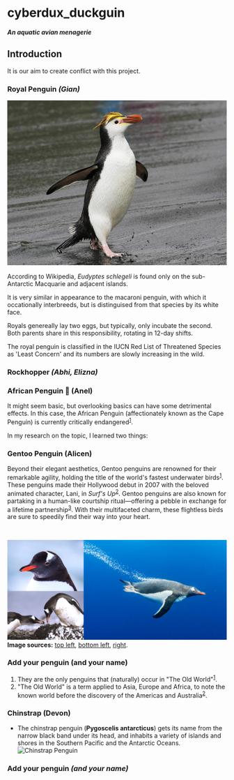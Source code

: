 <link href="stylesheet.css" rel="stylesheet"></link>

# cyberdux_duckguin

***An aquatic avian menagerie***

## Introduction

It is our aim to create conflict with this project.

### Royal Penguin *(Gian)*

![royal pegnuin](images/penguins/royal.jpg)

According to Wikipedia, *Eudyptes schlegeli* is found only on the sub-Antarctic Macquarie and adjacent islands.

It is very similar in appearance to the macaroni penguin, with which it occationally interbreeds, but is distinguised from that species by its white face.

Royals genereally lay two eggs, but typically, only incubate the second. Both parents share in this responsibility, rotating in 12-day shifts.

The royal penguin is classified in the IUCN Red List of Threatened Species as 'Least Concern' and its numbers are slowly increasing in the wild.

### Rockhopper *(Abhi, Elizna)*

### African Penguin 🐧 (Anel)

It might seem basic, but overlooking basics can have some detrimental effects. In this case, the African Penguin (affectionately known as the Cape Penguin) is currently critically endangered<sup><a href="https://en.m.wikipedia.org/wiki/African_penguin">1</a></sup>.

In my research on the topic, I learned two things:


### Gentoo Penguin (Alicen)
Beyond their elegant aesthetics, Gentoo penguins are renowned for their remarkable agility, holding the title of the world's fastest underwater birds<sup><a href="https://www.britannica.com/animal/gentoo-penguin">1</a></sup>. These penguins made their Hollywood debut in 2007 with the beloved animated character, Lani, in *Surf's Up*<sup><a href="https://surfs-up.fandom.com/wiki/Lani_Aliikai">2</a></sup>. Gentoo penguins are also known for partaking in a human-like courtship ritual—offering a pebble in exchange for a lifetime partnership<sup><a href="https://www.bbcearth.com/news/the-gift-to-win-a-penguins-heart">3</a></sup>. With their multifaceted charm, these flightless birds are sure to speedily find their way into your heart.   

<br>

![Gentoo penguin](images/penguins/Gentoo.jpg)
**Image sources:** <a href="https://www.josephfiler.com/photo/antarctica-penguin-3986/">top left</a>, <a href="https://ar.inspiredpencil.com/pictures-2023/gentoo-penguins-pebble">bottom left</a>, <a href="https://www.snexplores.org/article/penguin-swimming-physics-fastest-speed">right</a>. 

### Add your penguin (and your name)
1. They are the only penguins that (naturally) occur in "The Old World"<sup><a href="https://en.m.wikipedia.org/wiki/African_penguin">1</a></sup>.
2. "The Old World" is a term applied to Asia, Europe and Africa, to note the known world before the discovery of the Americas and Australia<sup><a href="https://en.m.wikipedia.org/wiki/Old_World">2</a></sup>.

### Chinstrap (Devon)
  * The chinstrap penguin (**Pygoscelis antarcticus**) gets its name from the narrow black band under its head, and inhabits a variety of islands and shores in the Southern Pacific and the Antarctic Oceans. ![Chinstrap Penguin](https://en.wikipedia.org/wiki/Chinstrap_penguin#/media/File:South_Shetland-2016-Deception_Island%E2%80%93Chinstrap_penguin_(Pygoscelis_antarctica)_04.jpg)

### Add your penguin *(and your name)*

